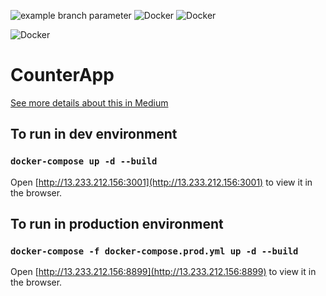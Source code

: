 ![example branch parameter](https://github.com/farhandroid/CounterApp/actions/workflows/CI_CD.yml/badge.svg?branch=master)
![Docker](https://img.shields.io/badge/-Docker-orange) ![Docker](https://img.shields.io/badge/%20-Redux-blueviolet)

![Docker](https://img.shields.io/badge/-React-red)

# CounterApp

[See more details about this in Medium](https://farhan-tanvir.medium.com/ci-cd-from-github-to-aws-ec2-using-github-action-e18b621c0507)

## To run in dev environment

### `docker-compose up -d --build`

Open [http://13.233.212.156:3001](http://13.233.212.156:3001) to view it in the browser.

## To run in production environment

### `docker-compose -f docker-compose.prod.yml up -d --build`

Open [http://13.233.212.156:8899](http://13.233.212.156:8899) to view it in the browser.
